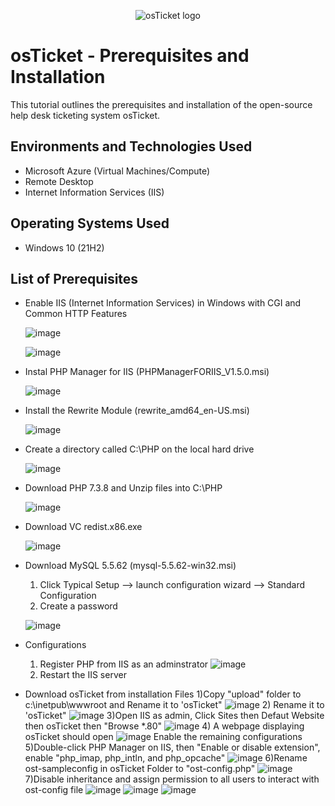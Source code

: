 <p align="center">
<img src="https://i.imgur.com/Clzj7Xs.png" alt="osTicket logo"/>
</p>

<h1>osTicket - Prerequisites and Installation</h1>
This tutorial outlines the prerequisites and installation of the open-source help desk ticketing system osTicket.<br />

<h2>Environments and Technologies Used</h2>

- Microsoft Azure (Virtual Machines/Compute)
- Remote Desktop
- Internet Information Services (IIS)

<h2>Operating Systems Used </h2>

- Windows 10</b> (21H2)

<h2>List of Prerequisites</h2>

- Enable IIS (Internet Information Services) in Windows with CGI and Common HTTP Features
 
  ![image](https://github.com/Phils-web98/osticket-prereqs/assets/172346798/38b6786d-01e4-488e-9f30-8b52076d725d)

  ![image](https://github.com/Phils-web98/osticket-prereqs/assets/172346798/9bf2532d-4024-4055-b3f6-de146c56aa20)

- Instal PHP Manager for IIS (PHPManagerFORIIS_V1.5.0.msi)
  
  ![image](https://github.com/Phils-web98/osticket-prereqs/assets/172346798/aaf9f4be-16a3-4724-b8d6-fc6fe396b8f9)

- Install the Rewrite Module (rewrite_amd64_en-US.msi)

  ![image](https://github.com/Phils-web98/osticket-prereqs/assets/172346798/73a384b5-84ef-4a30-a97e-3d7a5a543efd)

  
- Create a directory called C:\PHP on the local hard drive

   ![image](https://github.com/Phils-web98/osticket-prereqs/assets/172346798/7ba14ea6-af15-4b3a-92ae-e21b4c177db2)

- Download PHP 7.3.8 and Unzip files into C:\PHP

  ![image](https://github.com/Phils-web98/osticket-prereqs/assets/172346798/0cfcc689-c902-4a75-ae6c-d5a47eea6534)

- Download VC redist.x86.exe

  ![image](https://github.com/Phils-web98/osticket-prereqs/assets/172346798/5a86e865-5ba9-426d-959f-27b1d88e2ec6)

  
- Download MySQL 5.5.62 (mysql-5.5.62-win32.msi)
  1) Click Typical Setup --> launch configuration wizard --> Standard Configuration
  2) Create a password

   ![image](https://github.com/Phils-web98/osticket-prereqs/assets/172346798/711804e2-eb04-4c55-bf50-cdcded66e092)

   
- Configurations
  1) Register PHP from IIS as an adminstrator
   ![image](https://github.com/Phils-web98/osticket-prereqs/assets/172346798/645b3673-abe9-474c-84fe-4f9099172681)
  2) Restart the IIS server
     
- Download osTicket from installation Files
  1)Copy "upload" folder to c:\inetpub\wwwroot and Rename it to 'osTicket"
  ![image](https://github.com/Phils-web98/osticket-prereqs/assets/172346798/4fa1c015-5027-4c30-9577-67e7c06e329a)
  2) Rename it to 'osTicket"
  ![image](https://github.com/Phils-web98/osticket-prereqs/assets/172346798/61c8a07c-5d7a-4a90-8a01-ff394613bb87)
  3)Open IIS as admin, Click Sites then Defaut Website then osTicket then "Browse *.80"
  ![image](https://github.com/Phils-web98/osticket-prereqs/assets/172346798/2ef25c6a-11cf-43d7-abf5-c38d74aca37c)
  4) A webpage displaying osTicket should open
  ![image](https://github.com/Phils-web98/osticket-prereqs/assets/172346798/d0effce4-b4b6-4650-8de6-c3327f2d331f)
  Enable the remaining configurations
  5)Double-click PHP Manager on IIS, then "Enable or disable extension", enable "php_imap, php_intln, and php_opcache"
  ![image](https://github.com/Phils-web98/osticket-prereqs/assets/172346798/546b490b-5653-41f9-b164-79fa073cb495)
  6)Rename ost-sampleconfig in osTicket Folder to "ost-config.php"
  ![image](https://github.com/Phils-web98/osticket-prereqs/assets/172346798/08a9796f-1a3e-4a59-bf8d-2681ae2ed1a0)
  7)Disable inheritance and assign permission to all users to interact with ost-config file
  ![image](https://github.com/Phils-web98/osticket-prereqs/assets/172346798/0a84354a-d574-4980-a785-23f293802770)
  ![image](https://github.com/Phils-web98/osticket-prereqs/assets/172346798/04e45c63-9b7e-4da4-b837-1616f5dcec46)
  ![image](https://github.com/Phils-web98/osticket-prereqs/assets/172346798/dd495088-65fa-43ea-9725-5d34098d98b2)
  




  



  







<br />
